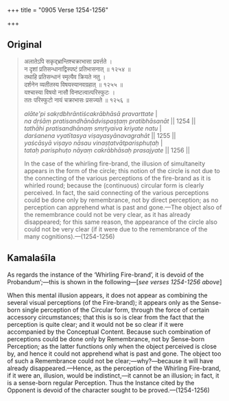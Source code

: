 +++
title = "0905 Verse 1254-1256"

+++
## Original 
>
> अलातेऽपि सकृद्भ्रान्तिश्चक्राभासा प्रवर्त्तते ।  
> न दृशां प्रतिसन्धानाद्विस्पष्टं प्रतिभासनात् ॥ १२५४ ॥  
> तथाहि प्रतिसन्धानं स्मृत्यैव क्रियते नतु ।  
> दर्शनेन व्यतीतस्य विषयस्यानवग्रहात् ॥ १२५५ ॥  
> यश्चास्या विषयो नासौ विनष्टत्वात्परिस्फुटः ।  
> ततः परिस्फुटो नायं चक्राभासः प्रसज्यते ॥ १२५६ ॥ 
>
> *alāte'pi sakṛdbhrāntiścakrābhāsā pravarttate* \|  
> *na dṛśāṃ pratisandhānādvispaṣṭaṃ pratibhāsanāt* \|\| 1254 \|\|  
> *tathāhi pratisandhānaṃ smṛtyaiva kriyate natu* \|  
> *darśanena vyatītasya viṣayasyānavagrahāt* \|\| 1255 \|\|  
> *yaścāsyā viṣayo nāsau vinaṣṭatvātparisphuṭaḥ* \|  
> *tataḥ parisphuṭo nāyaṃ cakrābhāsaḥ prasajyate* \|\| 1256 \|\| 
>
> In the case of the whirling fire-brand, the illusion of simultaneity appears in the form of the circle; this notion of the circle is not due to the connecting of the various perceptions of the fire-brand as it is whirled round; because the (continuous) circular form is clearly perceived. In fact, the said connecting of the various perceptions could be done only by remembrance, not by direct perception; as no perception can apprehend what is past and gone.—The object also of the remembrance could not be very clear, as it has already disappeared; for this same reason, the appearance of the circle also could not be very clear (if it were due to the remembrance of the many cognitions).—(1254-1256)



## Kamalaśīla

As regards the instance of the ‘Whirling Fire-brand’, it is devoid of the Probandum’;—this is shown in the following—[*see verses 1254-1256 above*]

When this mental illusion appears, it does not appear as combining the several visual perceptions (of the Fire-brand); it appears only as the Sense-born single perception of the Circular form, through the force of certain accessory circumstances; that this is so is clear from the fact that the perception is quite clear; and it would not be so clear if it were accompanied by the Conceptual Content. Because such combination of perceptions could be done only by Remembrance, not by Sense-born Perception; as the latter functions only when the object perceived is close by, and hence it could not apprehend what is past and gone. The object too of such a Remembrance could not be clear;—why?—because it will have already disappeared.—Hence, as the perception of the Whirling Fire-brand, if it were an, illusion, would be indistinct,—it cannot be an illusion; in fact, it is a sense-born regular Perception. Thus the Instance cited by the Opponent is devoid of the character sought to be proved.—(1254-1256)


